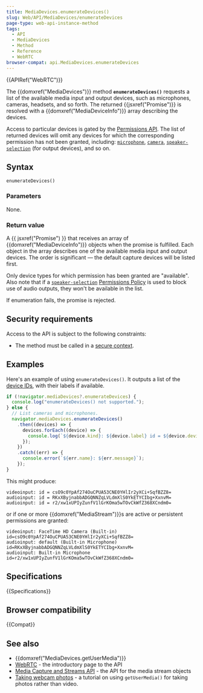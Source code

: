 ```yaml
---
title: MediaDevices.enumerateDevices()
slug: Web/API/MediaDevices/enumerateDevices
page-type: web-api-instance-method
tags:
  - API
  - MediaDevices
  - Method
  - Reference
  - WebRTC
browser-compat: api.MediaDevices.enumerateDevices
---
```


{{APIRef("WebRTC")}}

The {{domxref("MediaDevices")}} method **`enumerateDevices()`** requests a list of the available media input and output devices, such as microphones, cameras, headsets, and so forth.
The returned {{jsxref("Promise")}} is resolved with a {{domxref("MediaDeviceInfo")}} array describing the devices.

Access to particular devices is gated by the [Permissions API](/en-US/docs/Web/API/Permissions_API).
The list of returned devices will omit any devices for which the corresponding permission has not been granted, including: [`microphone`](/en-US/docs/Web/HTTP/Headers/Permissions-Policy/microphone), [`camera`](/en-US/docs/Web/HTTP/Headers/Permissions-Policy/camera), [`speaker-selection`](/en-US/docs/Web/HTTP/Headers/Permissions-Policy/speaker-selection) (for output devices), and so on.

## Syntax

```js-nolint
enumerateDevices()
```

### Parameters

None.

### Return value

A {{ jsxref("Promise") }} that receives an array of {{domxref("MediaDeviceInfo")}} objects when the promise is fulfilled. Each object in the array describes one of the available media input and output devices.
The order is significant — the default capture devices will be listed first.

Only device types for which permission has been granted are "available".
Also note that if a [`speaker-selection`](/en-US/docs/Web/HTTP/Headers/Permissions-Policy/speaker-selection) [Permissions Policy](/en-US/docs/Web/HTTP/Permissions_Policy) is used to block use of audio outputs, they won't be available in the list.

If enumeration fails, the promise is rejected.

## Security requirements

Access to the API is subject to the following constraints:

- The method must be called in a [secure context](/en-US/docs/Web/Security/Secure_Contexts).

## Examples

Here's an example of using `enumerateDevices()`. It outputs a list of the [device IDs](/en-US/docs/Web/API/MediaDeviceInfo/deviceId), with their labels if available.

```js
if (!navigator.mediaDevices?.enumerateDevices) {
  console.log("enumerateDevices() not supported.");
} else {
  // List cameras and microphones.
  navigator.mediaDevices.enumerateDevices()
    .then((devices) => {
      devices.forEach((device) => {
        console.log(`${device.kind}: ${device.label} id = ${device.deviceId}`);
      });
    })
    .catch((err) => {
      console.error(`${err.name}: ${err.message}`);
    });
}
```

This might produce:

```plain
videoinput: id = csO9c0YpAf274OuCPUA53CNE0YHlIr2yXCi+SqfBZZ8=
audioinput: id = RKxXByjnabbADGQNNZqLVLdmXlS0YkETYCIbg+XxnvM=
audioinput: id = r2/xw1xUPIyZunfV1lGrKOma5wTOvCkWfZ368XCndm0=
```

or if one or more {{domxref("MediaStream")}}s are active or persistent permissions are
granted:

```plain
videoinput: FaceTime HD Camera (Built-in) id=csO9c0YpAf274OuCPUA53CNE0YHlIr2yXCi+SqfBZZ8=
audioinput: default (Built-in Microphone) id=RKxXByjnabbADGQNNZqLVLdmXlS0YkETYCIbg+XxnvM=
audioinput: Built-in Microphone id=r2/xw1xUPIyZunfV1lGrKOma5wTOvCkWfZ368XCndm0=
```

## Specifications

{{Specifications}}

## Browser compatibility

{{Compat}}

## See also

- {{domxref("MediaDevices.getUserMedia")}}
- [WebRTC](/en-US/docs/Web/API/WebRTC_API) - the introductory page to the API
- [Media Capture and Streams API](/en-US/docs/Web/API/Media_Capture_and_Streams_API) - the API for the media stream objects
- [Taking webcam photos](/en-US/docs/Web/API/Media_Capture_and_Streams_API/Taking_still_photos) - a
  tutorial on using `getUserMedia()` for taking photos rather than video.
